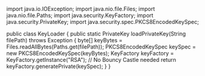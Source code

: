 import java.io.IOException;
import java.nio.file.Files;
import java.nio.file.Paths;
import java.security.KeyFactory;
import java.security.PrivateKey;
import java.security.spec.PKCS8EncodedKeySpec;

public class KeyLoader {
    public static PrivateKey loadPrivateKey(String filePath) throws Exception {
        byte[] keyBytes = Files.readAllBytes(Paths.get(filePath));
        PKCS8EncodedKeySpec keySpec = new PKCS8EncodedKeySpec(keyBytes);
        KeyFactory keyFactory = KeyFactory.getInstance("RSA"); // No Bouncy Castle needed
        return keyFactory.generatePrivate(keySpec);
    }
}